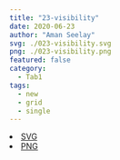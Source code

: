 ```yaml
---
title: "23-visibility"
date: 2020-06-23
author: "Aman Seelay"
svg: ./023-visibility.svg
png: ./023-visibility.png
featured: false
category:
  - Tab1
tags:
  - new
  - grid
  - single
---
```

<li><a href="./023-visibility.svg" download className="btn-svg">SVG</a></li>
<li><a href="./023-visibility.png" download className="btn-png">PNG</a></li>
